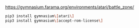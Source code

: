 https://gymnasium.farama.org/environments/atari/battle_zone/

```bash
pip3 install gymnasium\[atari\]
pip3 install gymnasium\[accept-rom-license\]
```